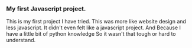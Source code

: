 ### My first Javascript project.
This is my first project I have tried. This was more like website design and less javascript. It didn't even felt like a javascript project. And Because I have a little bit of python knowledge So it wasn't that tough or hard to understand.
